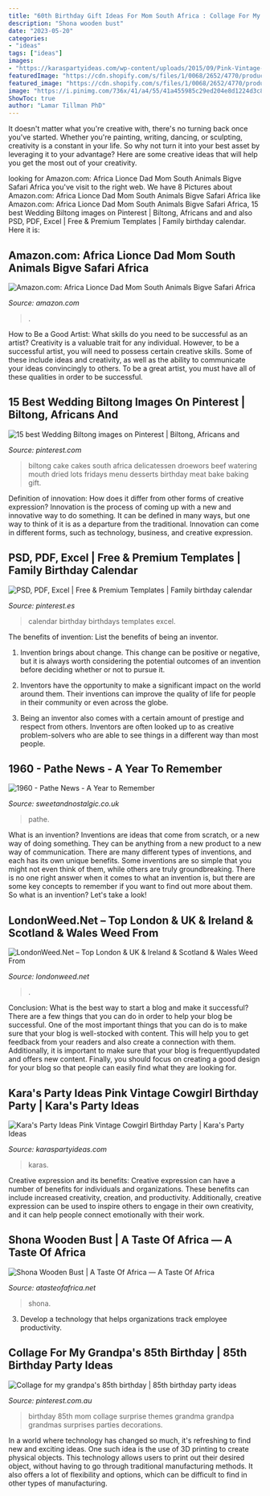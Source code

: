 ```yaml
---
title: "60th Birthday Gift Ideas For Mom South Africa : Collage For My Grandpa&#039;s 85th Birthday"
description: "Shona wooden bust"
date: "2023-05-20"
categories:
- "ideas"
tags: ["ideas"]
images:
- "https://karaspartyideas.com/wp-content/uploads/2015/09/Pink-Vintage-Cowgirl-Birthday-Party-via-Karas-Party-Ideas-KarasPartyIdeas.com18.jpg"
featuredImage: "https://cdn.shopify.com/s/files/1/0068/2652/4770/products/InstraFitter_20180703_120131_1078x1078.jpg?v=1570324125"
featured_image: "https://cdn.shopify.com/s/files/1/0068/2652/4770/products/InstraFitter_20180703_120131_1078x1078.jpg?v=1570324125"
image: "https://i.pinimg.com/736x/41/a4/55/41a455985c29ed204e8d1224d3c82fce--grandma-birthday-th-birthday-party-ideas.jpg"
ShowToc: true
author: "Lamar Tillman PhD"
---
```



It doesn't matter what you're creative with, there's no turning back once you've started. Whether you're painting, writing, dancing, or sculpting, creativity is a constant in your life. So why not turn it into your best asset by leveraging it to your advantage? Here are some creative ideas that will help you get the most out of your creativity.

	

		
looking for Amazon.com: Africa Lionce Dad Mom South Animals Bigve Safari Africa you've visit to the right web. We have 8 Pictures about Amazon.com: Africa Lionce Dad Mom South Animals Bigve Safari Africa like Amazon.com: Africa Lionce Dad Mom South Animals Bigve Safari Africa, 15 best Wedding Biltong images on Pinterest | Biltong, Africans and and also PSD, PDF, Excel | Free &amp; Premium Templates | Family birthday calendar. Here it is:
		
    
## Amazon.com: Africa Lionce Dad Mom South Animals Bigve Safari Africa

<img loading=lazy src="https://images-na.ssl-images-amazon.com/images/I/71UdRr6b-gL._AC_UL1500_.jpg" onerror="this.onerror=null;this.src='https://tse4.mm.bing.net/th?id=OIP.FEmc96bMo7g7dIjJylsdzwHaIr&amp;pid=15.1';" alt="Amazon.com: Africa Lionce Dad Mom South Animals Bigve Safari Africa">

_Source: amazon.com_

>. 

	

How to Be a Good Artist: What skills do you need to be successful as an artist?
Creativity is a valuable trait for any individual. However, to be a successful artist, you will need to possess certain creative skills. Some of these include ideas and creativity, as well as the ability to communicate your ideas convincingly to others. To be a great artist, you must have all of these qualities in order to be successful.

    
## 15 Best Wedding Biltong Images On Pinterest | Biltong, Africans And

<img loading=lazy src="https://i.pinimg.com/736x/43/dd/2a/43dd2a491624b63474760b8102cf8e07--south-africa-yum-food.jpg" onerror="this.onerror=null;this.src='https://tse2.mm.bing.net/th?id=OIP.OZLXdvxSQzjFS_lb6GW6-QHaHa&amp;pid=15.1';" alt="15 best Wedding Biltong images on Pinterest | Biltong, Africans and">

_Source: pinterest.com_

>biltong cake cakes south africa delicatessen droewors beef watering mouth dried lots fridays menu desserts birthday meat bake baking gift. 

	

Definition of innovation: How does it differ from other forms of creative expression?
Innovation is the process of coming up with a new and innovative way to do something. It can be defined in many ways, but one way to think of it is as a departure from the traditional. Innovation can come in different forms, such as technology, business, and creative expression.

    
## PSD, PDF, Excel | Free &amp; Premium Templates | Family Birthday Calendar

<img loading=lazy src="https://i.pinimg.com/736x/24/39/cf/2439cfe542fb3a265f1722d49591c74b--family-calendar-calendar-calendar.jpg" onerror="this.onerror=null;this.src='https://tse3.mm.bing.net/th?id=OIP.9uSH0fzEZgflwxzjunL93AHaI2&amp;pid=15.1';" alt="PSD, PDF, Excel | Free &amp; Premium Templates | Family birthday calendar">

_Source: pinterest.es_

>calendar birthday birthdays templates excel. 

	

The benefits of invention: List the benefits of being an inventor.
1. Invention brings about change. This change can be positive or negative, but it is always worth considering the potential outcomes of an invention before deciding whether or not to pursue it.
2. Inventors have the opportunity to make a significant impact on the world around them. Their inventions can improve the quality of life for people in their community or even across the globe.

3. Being an inventor also comes with a certain amount of prestige and respect from others. Inventors are often looked up to as creative problem-solvers who are able to see things in a different way than most people.

    
## 1960 - Pathe News - A Year To Remember

<img loading=lazy src="https://33.cdn.ekm.net/ekmps/shops/sweet/images/1960-pathe-news-a-year-to-remember-1065-p.jpg?v=1" onerror="this.onerror=null;this.src='https://tse2.mm.bing.net/th?id=OIP.TzA1YrpjYmgu088hPg5mHgAAAA&amp;pid=15.1';" alt="1960 - Pathe News - A Year to Remember">

_Source: sweetandnostalgic.co.uk_

>pathe. 

	

What is an invention?
Inventions are ideas that come from scratch, or a new way of doing something. They can be anything from a new product to a new way of communication. There are many different types of inventions, and each has its own unique benefits. Some inventions are so simple that you might not even think of them, while others are truly groundbreaking. There is no one right answer when it comes to what an invention is, but there are some key concepts to remember if you want to find out more about them. So what is an invention? Let's take a look!

    
## LondonWeed.Net – Top London &amp; UK &amp; Ireland &amp; Scotland &amp; Wales Weed From

<img loading=lazy src="https://londonweed.net/wp-content/uploads/2020/10/irelandcannabis-300x197.jpg" onerror="this.onerror=null;this.src='https://tse1.mm.bing.net/th?id=OIP.yK0HsEry_qYUFgmqdG_BzAAAAA&amp;pid=15.1';" alt="LondonWeed.Net – Top London &amp; UK &amp; Ireland &amp; Scotland &amp; Wales Weed From">

_Source: londonweed.net_

>. 

	

Conclusion: What is the best way to start a blog and make it successful?
There are a few things that you can do in order to help your blog be successful. One of the most important things that you can do is to make sure that your blog is well-stocked with content. This will help you to get feedback from your readers and also create a connection with them. Additionally, it is important to make sure that your blog is frequentlyupdated and offers new content. Finally, you should focus on creating a good design for your blog so that people can easily find what they are looking for.

    
## Kara&#039;s Party Ideas Pink Vintage Cowgirl Birthday Party | Kara&#039;s Party Ideas

<img loading=lazy src="https://karaspartyideas.com/wp-content/uploads/2015/09/Pink-Vintage-Cowgirl-Birthday-Party-via-Karas-Party-Ideas-KarasPartyIdeas.com18.jpg" onerror="this.onerror=null;this.src='https://tse4.mm.bing.net/th?id=OIP.A-8OR9tlqw34Ltpda5UNpwHaDt&amp;pid=15.1';" alt="Kara&#039;s Party Ideas Pink Vintage Cowgirl Birthday Party | Kara&#039;s Party Ideas">

_Source: karaspartyideas.com_

>karas. 

	

Creative expression and its benefits:
Creative expression can have a number of benefits for individuals and organizations. These benefits can include increased creativity, creation, and productivity. Additionally, creative expression can be used to inspire others to engage in their own creativity, and it can help people connect emotionally with their work.

    
## Shona Wooden Bust | A Taste Of Africa — A Taste Of Africa

<img loading=lazy src="https://cdn.shopify.com/s/files/1/0068/2652/4770/products/InstraFitter_20180703_120131_1078x1078.jpg?v=1570324125" onerror="this.onerror=null;this.src='https://tse1.mm.bing.net/th?id=OIP.DB6iQvlvW606yj-y5CaPmQHaHa&amp;pid=15.1';" alt="Shona Wooden Bust | A Taste Of Africa — A Taste Of Africa">

_Source: atasteofafrica.net_

>shona. 

	

3. Develop a technology that helps organizations track employee productivity. 

    
## Collage For My Grandpa&#039;s 85th Birthday | 85th Birthday Party Ideas

<img loading=lazy src="https://i.pinimg.com/736x/41/a4/55/41a455985c29ed204e8d1224d3c82fce--grandma-birthday-th-birthday-party-ideas.jpg" onerror="this.onerror=null;this.src='https://tse2.mm.bing.net/th?id=OIP.vhptyOB6E0NpS70YxicJyQHaFj&amp;pid=15.1';" alt="Collage for my grandpa&#039;s 85th birthday | 85th birthday party ideas">

_Source: pinterest.com.au_

>birthday 85th mom collage surprise themes grandma grandpa grandmas surprises parties decorations. 

	

In a world where technology has changed so much, it's refreshing to find new and exciting ideas. One such idea is the use of 3D printing to create physical objects. This technology allows users to print out their desired object, without having to go through traditional manufacturing methods. It also offers a lot of flexibility and options, which can be difficult to find in other types of manufacturing.

